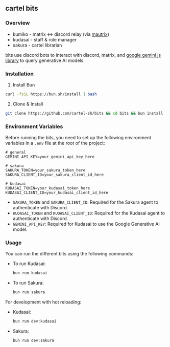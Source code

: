 ## cartel bits

### Overview

- kumiko - matrix <-> discord relay (via [mautrix](https://github.com/mautrix/discord))
- kudasai - staff & role manager
- sakura - cartel librarian

bits use discord bots to interact with discord, matrix, and [google gemini js library](https://github.com/google-gemini/generative-ai-js) to query generative AI models.

### Installation

1. Install Bun
```sh
curl -fsSL https://bun.sh/install | bash
```

2. Clone & Install
```sh
git clone https://github.com/cartel-sh/bits && cd bits && bun install
```

### Environment Variables

Before running the bits, you need to set up the following environment variables in a `.env` file at the root of the project:

```env
# general
GEMINI_API_KEY=your_gemini_api_key_here

# sakura
SAKURA_TOKEN=your_sakura_token_here
SAKURA_CLIENT_ID=your_sakura_client_id_here

# kudasai
KUDASAI_TOKEN=your_kudasai_token_here
KUDASAI_CLIENT_ID=your_kudasai_client_id_here
```

- `SAKURA_TOKEN` and `SAKURA_CLIENT_ID`: Required for the Sakura agent to authenticate with Discord.
- `KUDASAI_TOKEN` and `KUDASAI_CLIENT_ID`: Required for the Kudasai agent to authenticate with Discord.
- `GEMINI_API_KEY`: Required for Kudasai to use the Google Generative AI model.

### Usage

You can run the different bits using the following commands:

- To run Kudasai:
  ```sh
  bun run kudasai
  ```

- To run Sakura:
  ```sh
  bun run sakura
  ```

For development with hot reloading:

- Kudasai:
  ```sh
  bun run dev:kudasai
  ```

- Sakura:
  ```sh
  bun run dev:sakura
  ```

